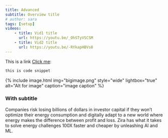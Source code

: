 ```yaml
---
title: Advanced
subtitle: Overview title
# author: sara
tags: [setup]
videos: 
    - title: Vid1 title
      url: https://youtu.be/_OhSTyVSCSM
    - title: Vid2 title
      url: https://youtu.be/-RYkapHBVs8
---
```


This is a link [Click me](http://my.zira.us/):

```bash
this is code snippet
```

{% include image.html img="bigimage.png" style="wide" lightbox="true" alt="Alt for image" caption="image caption" %}

### With subtitle

Companies risk losing billions of dollars in investor capital if they won’t optimize their energy consumption and digitally adapt to a new world where energy makes the difference between profit and loss.  Zira has what it takes to solve energy challenges 100X faster and cheaper by unleashing AI and ML.


